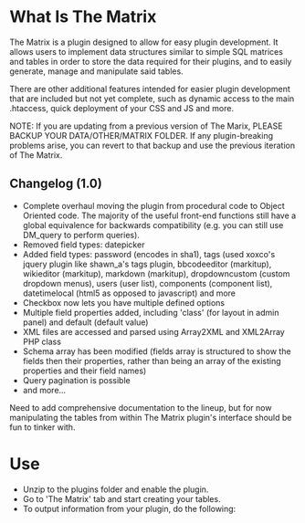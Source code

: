 # What Is The Matrix

The Matrix is a plugin designed to allow for easy plugin development. It allows users to implement data structures similar to simple SQL matrices and tables in order to store the data required for their plugins, and to easily generate, manage and manipulate said tables.

There are other additional features intended for easier plugin development that are included but not yet complete, such as dynamic access to the main .htaccess, quick deployment of your CSS and JS and more.

NOTE: If you are updating from a previous version of The Marix, PLEASE BACKUP YOUR DATA/OTHER/MATRIX FOLDER. If any plugin-breaking problems arise, you can revert to that backup and use the previous iteration of The Matrix. 

## Changelog (1.0)
- Complete overhaul moving the plugin from procedural code to Object Oriented code. The majority of the useful front-end functions still have a global equivalence for backwards compatibility (e.g. you can still use DM_query to perform queries).
- Removed field types: datepicker
- Added field types: password (encodes in sha1), tags (used xoxco's jquery plugin like shawn_a's tags plugin, bbcodeeditor (markitup), wikieditor (markitup), markdown (markitup), dropdowncustom (custom dropdown menus), users (user list), components (component list), datetimelocal (html5 as opposed to javascript) and more
- Checkbox now lets you have multiple defined options
- Multiple field properties added, including 'class' (for layout in admin panel) and default (default value)
- XML files are accessed and parsed using Array2XML and XML2Array PHP class
- Schema array has been modified (fields array is structured to show the fields then their properties, rather than being an array of the existing properties and their field names)
- Query pagination is possible
- and more...


Need to add comprehensive documentation to the lineup, but for now manipulating the tables from within The Matrix plugin's interface should be fun to tinker with. 

# Use
- Unzip to the plugins folder and enable the plugin.
- Go to 'The Matrix' tab and start creating your tables.
- To output information from your plugin, do the following: